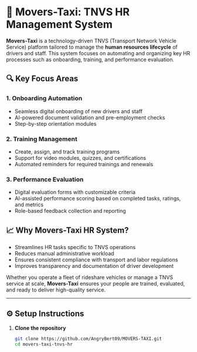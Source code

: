 
# 🚖 Movers-Taxi: TNVS HR Management System

**Movers-Taxi** is a technology-driven TNVS (Transport Network Vehicle Service) platform tailored to manage the **human resources lifecycle** of drivers and staff. This system focuses on automating and organizing key HR processes such as onboarding, training, and performance evaluation.

## 🔍 Key Focus Areas

### 1. Onboarding Automation
- Seamless digital onboarding of new drivers and staff  
- AI-powered document validation and pre-employment checks  
- Step-by-step orientation modules  

### 2. Training Management
- Create, assign, and track training programs  
- Support for video modules, quizzes, and certifications  
- Automated reminders for required trainings and renewals  

### 3. Performance Evaluation
- Digital evaluation forms with customizable criteria  
- AI-assisted performance scoring based on completed tasks, ratings, and metrics  
- Role-based feedback collection and reporting  

## 📈 Why Movers-Taxi HR System?
- Streamlines HR tasks specific to TNVS operations  
- Reduces manual administrative workload  
- Ensures consistent compliance with transport and labor regulations  
- Improves transparency and documentation of driver development  

Whether you operate a fleet of rideshare vehicles or manage a TNVS service at scale, **Movers-Taxi** ensures your people are trained, evaluated, and ready to deliver high-quality service.

---

## ⚙️ Setup Instructions

1. **Clone the repository**
   ```bash
   git clone https://github.com/AngryBert09/MOVERS-TAXI.git
   cd movers-taxi-tnvs-hr
